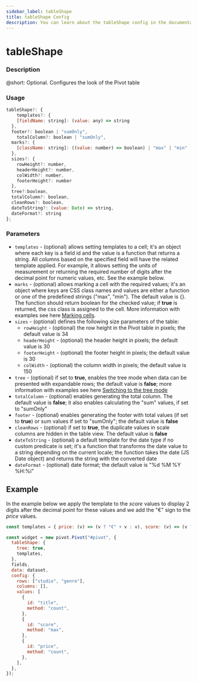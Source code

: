 ```yaml
---
sidebar_label: tableShape
title: tableShape Config
description: You can learn about the tableShape config in the documentation of the DHTMLX JavaScript Pivot library. Browse developer guides and API reference, try out code examples and live demos, and download a free 30-day evaluation version of DHTMLX Pivot.
---
```


# tableShape

### Description

@short: Optional. Configures the look of the Pivot table 

### Usage

~~~jsx
tableShape?: {
    templates?: {
    [fieldName: string]: (value: any) => string
  },
  footer?: boolean | "sumOnly",
	totalColumn?: boolean | "sumOnly",
  marks?: {
    [className: string]: ((value: number) => boolean) | "max" | "min"
  },
  sizes?: {
    rowHeight?: number,
    headerHeight?: number,
    colWidth?: number,
    footerHeight?: number
  },
  tree?:boolean,
  totalColumn?: boolean,
  cleanRows?: boolean,
  dateToString?: (value: Date) => string,
  dateFormat?: string
};
~~~

### Parameters

- `templates` -  (optional) allows setting templates to a cell; it's an object where each key is a field id and the value is a function that returns a string. All columns based on the specified field will have the related template applied. For example, it allows setting the units of measurement or returning the required number of digits after the decimal point for numeric values, etc. See the example below. 
- `marks` - (optional) allows marking a cell with the required values; it's an object where keys are CSS class names and values are either a function or one of the predefined strings ("max", "min"). The default value is {}. The function should return boolean for the checked value; if **true** is returned, the css class is assigned to the cell. More information with examples see here [Marking cells](/guides/configuration#marking-cells).
- `sizes` - (optional) defines the following size parameters of the table: 
  - `rowHeight` - (optional) the row height in the Pivot table in pixels; the default value is 34
  - `headerHeight` - (optional) the header height in pixels; the default value is 30
  - `footerHeight` - (optional) the footer height in pixels; the default value is 30
  - `colWidth` - (optional) the column width in pixels; the default value is 150
- `tree` - (optional) if set to **true**, enables the tree mode when data can be presented with expandable rows; the default value is **false**; more information with examples see here [Switching to the tree mode](/guides/configuration/#switching-to-the-tree-mode)
- `totalColumn` - (optional) enables generating the total column. The default value is **false**; it also enables calculating the "sum" values, if set to "sumOnly"
- `footer` - (optional) enables generating the footer with total values (if set to **true**) or sum values if set to "sumOnly"; the default value is **false**
- `cleanRows` - (optional) if set to **true**, the duplicate values in scale columns are hidden in the table view. The default value is **false**
- `dateToString` - (optional) a default template for the date type if no custom predicate is set; it's a function that transforms the date value to a string depending on the current locale; the function takes the date (JS Date object) and returns the string with the converted date
- `dateFormat` - (optional) date format; the default value is "%d %M %Y %H:%i"

## Example

In the example below we apply the template to the *score* values to display 2 digits after the decimal point for these values and we add the "€" sign to the *price* values. 

~~~jsx {1,6}
const templates = { price: (v) => (v ? "€" + v : v), score: (v) => (v ? parseFloat(v).toFixed(2) : v) };

const widget = new pivot.Pivot("#pivot", {
  tableShape: {
    tree: true,
    templates,
  },
  fields,
  data: dataset,
  config: {
    rows: ["studio", "genre"],
    columns: [],
    values: [
      {
        id: "title",
        method: "count",
      },
      {
        id: "score",
        method: "max",
      },
      {
        id: "price",
        method: "count",
      },
    ],
  },
});
~~~
